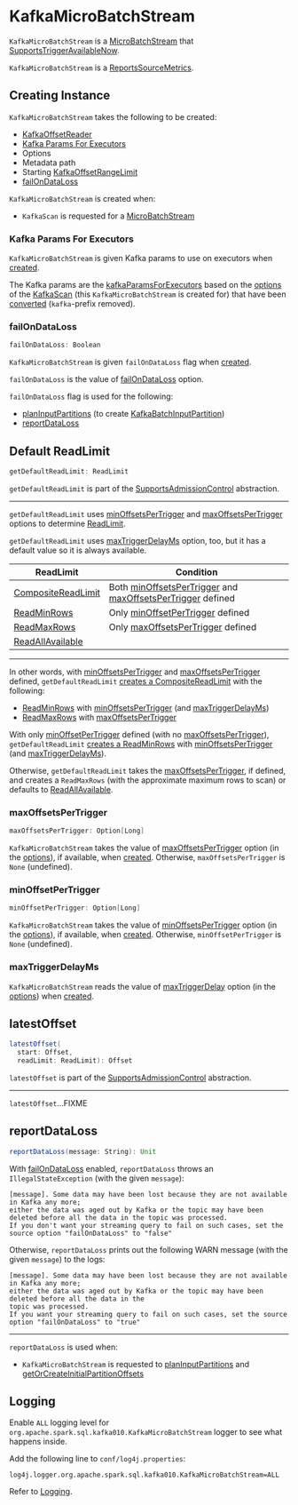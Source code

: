# KafkaMicroBatchStream

`KafkaMicroBatchStream` is a [MicroBatchStream](../../MicroBatchStream.md) that [SupportsTriggerAvailableNow](../../SupportsTriggerAvailableNow.md).

`KafkaMicroBatchStream` is a [ReportsSourceMetrics](../../ReportsSourceMetrics.md).

## Creating Instance

`KafkaMicroBatchStream` takes the following to be created:

* <span id="kafkaOffsetReader"> [KafkaOffsetReader](KafkaOffsetReader.md)
* [Kafka Params For Executors](#executorKafkaParams)
* <span id="options"> Options
* <span id="metadataPath"> Metadata path
* <span id="startingOffsets"> Starting [KafkaOffsetRangeLimit](KafkaOffsetRangeLimit.md)
* [failOnDataLoss](#failOnDataLoss)

`KafkaMicroBatchStream` is created when:

* `KafkaScan` is requested for a [MicroBatchStream](KafkaScan.md#toMicroBatchStream)

### <span id="executorKafkaParams"> Kafka Params For Executors

`KafkaMicroBatchStream` is given Kafka params to use on executors when [created](#creating-instance).

The Kafka params are the [kafkaParamsForExecutors](KafkaSourceProvider.md#kafkaParamsForExecutors) based on the [options](KafkaScan.md#options) of the [KafkaScan](KafkaScan.md) (this `KafkaMicroBatchStream` is created for) that have been [converted](KafkaSourceProvider.md#convertToSpecifiedParams) (`kafka`-prefix removed).

### <span id="failOnDataLoss"> failOnDataLoss

```scala
failOnDataLoss: Boolean
```

`KafkaMicroBatchStream` is given `failOnDataLoss` flag when [created](#creating-instance).

`failOnDataLoss` is the value of [failOnDataLoss](options.md#failOnDataLoss) option.

`failOnDataLoss` flag is used for the following:

* [planInputPartitions](#planInputPartitions) (to create [KafkaBatchInputPartition](KafkaBatchInputPartition.md#failOnDataLoss))
* [reportDataLoss](#reportDataLoss)

## <span id="getDefaultReadLimit"> Default ReadLimit

```scala
getDefaultReadLimit: ReadLimit
```

`getDefaultReadLimit` is part of the [SupportsAdmissionControl](../../SupportsAdmissionControl.md#getDefaultReadLimit) abstraction.

---

`getDefaultReadLimit` uses [minOffsetsPerTrigger](#minOffsetPerTrigger) and [maxOffsetsPerTrigger](#maxOffsetsPerTrigger) options to determine [ReadLimit](../../ReadLimit.md).

`getDefaultReadLimit` uses [maxTriggerDelayMs](#maxTriggerDelayMs) option, too, but it has a default value so it is always available.

ReadLimit | Condition
----------|----------
 [CompositeReadLimit](../../ReadLimit.md#CompositeReadLimit) | Both [minOffsetsPerTrigger](#minOffsetPerTrigger) and [maxOffsetsPerTrigger](#maxOffsetsPerTrigger) defined
 [ReadMinRows](../../ReadLimit.md#ReadMinRows) | Only [minOffsetPerTrigger](#minOffsetPerTrigger) defined
 [ReadMaxRows](../../ReadLimit.md#ReadMaxRows) | Only [maxOffsetsPerTrigger](#maxOffsetsPerTrigger) defined
 [ReadAllAvailable](../../ReadLimit.md#allAvailable) |

---

In other words, with [minOffsetsPerTrigger](#minOffsetPerTrigger) and [maxOffsetsPerTrigger](#maxOffsetsPerTrigger) defined, `getDefaultReadLimit` [creates a CompositeReadLimit](../../ReadLimit.md#compositeLimit) with the following:

* [ReadMinRows](../../ReadLimit.md#minRows) with [minOffsetsPerTrigger](#minOffsetPerTrigger) (and [maxTriggerDelayMs](#maxTriggerDelayMs))
* [ReadMaxRows](../../ReadLimit.md#maxRows) with [maxOffsetsPerTrigger](#maxOffsetsPerTrigger)

With only [minOffsetPerTrigger](#minOffsetPerTrigger) defined (with no [maxOffsetsPerTrigger](#maxOffsetsPerTrigger)), `getDefaultReadLimit` [creates a ReadMinRows](../../ReadLimit.md#minRows) with [minOffsetsPerTrigger](#minOffsetPerTrigger) (and [maxTriggerDelayMs](#maxTriggerDelayMs)).

Otherwise, `getDefaultReadLimit` takes the [maxOffsetsPerTrigger](#maxOffsetsPerTrigger), if defined, and creates a `ReadMaxRows` (with the approximate maximum rows to scan) or defaults to [ReadAllAvailable](../../ReadLimit.md#allAvailable).

### <span id="maxOffsetsPerTrigger"> maxOffsetsPerTrigger

```scala
maxOffsetsPerTrigger: Option[Long]
```

`KafkaMicroBatchStream` takes the value of [maxOffsetsPerTrigger](options.md#maxOffsetsPerTrigger) option (in the [options](#options)), if available, when [created](#creating-instance). Otherwise, `maxOffsetsPerTrigger` is `None` (undefined).

### <span id="minOffsetPerTrigger"> minOffsetPerTrigger

```scala
minOffsetPerTrigger: Option[Long]
```

`KafkaMicroBatchStream` takes the value of [minOffsetsPerTrigger](options.md#minOffsetsPerTrigger) option (in the [options](#options)), if available, when [created](#creating-instance). Otherwise, `minOffsetPerTrigger` is `None` (undefined).

### <span id="maxTriggerDelayMs"> maxTriggerDelayMs

`KafkaMicroBatchStream` reads the value of [maxTriggerDelay](options.md#maxTriggerDelay) option (in the [options](#options)) when [created](#creating-instance).

## <span id="latestOffset"> latestOffset

```scala
latestOffset(
  start: Offset,
  readLimit: ReadLimit): Offset
```

`latestOffset` is part of the [SupportsAdmissionControl](../../SupportsAdmissionControl.md#latestOffset) abstraction.

---

`latestOffset`...FIXME

## <span id="reportDataLoss"> reportDataLoss

```scala
reportDataLoss(message: String): Unit
```

With [failOnDataLoss](#failOnDataLoss) enabled, `reportDataLoss` throws an `IllegalStateException` (with the given `message`):

```text
[message]. Some data may have been lost because they are not available in Kafka any more;
either the data was aged out by Kafka or the topic may have been deleted before all the data in the topic was processed.
If you don't want your streaming query to fail on such cases, set the source option "failOnDataLoss" to "false"
```

Otherwise, `reportDataLoss` prints out the following WARN message (with the given `message`) to the logs:

```text
[message]. Some data may have been lost because they are not available in Kafka any more;
either the data was aged out by Kafka or the topic may have been deleted before all the data in the
topic was processed.
If you want your streaming query to fail on such cases, set the source option "failOnDataLoss" to "true"
```

---

`reportDataLoss` is used when:

* `KafkaMicroBatchStream` is requested to [planInputPartitions](#planInputPartitions) and [getOrCreateInitialPartitionOffsets](#getOrCreateInitialPartitionOffsets)

## Logging

Enable `ALL` logging level for `org.apache.spark.sql.kafka010.KafkaMicroBatchStream` logger to see what happens inside.

Add the following line to `conf/log4j.properties`:

```text
log4j.logger.org.apache.spark.sql.kafka010.KafkaMicroBatchStream=ALL
```

Refer to [Logging](../../spark-logging.md).
